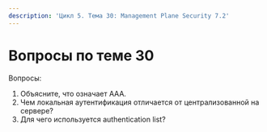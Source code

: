 ```yaml
---
description: 'Цикл 5. Тема 30: Management Plane Security 7.2'
---
```


# Вопросы по теме 30

Вопросы:  
1. Объясните, что означает AAA.  
2. Чем локальная аутентификация отличается от централизованной на сервере?  
3. Для чего используется authentication list?  


